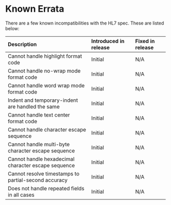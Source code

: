 # Known Errata

There are a few known incompatibilities with the HL7 spec. These are listed
below:

Description                                          | Introduced in release | Fixed in release
:--------------------------------------------------- | :-------------------- | :---------------
Cannot handle highlight format code                  | Initial               | N/A
Cannot handle no-wrap mode format code               | Initial               | N/A
Cannot handle word wrap mode format code             | Initial               | N/A
Indent and temporary-indent are handled the same     | Initial               | N/A
Cannot handle text center format code                | Initial               | N/A
Cannot handle character escape sequence              | Initial               | N/A
Cannot handle multi-byte character escape sequence   | Initial               | N/A
Cannot handle hexadecimal character escape sequence  | Initial               | N/A
Cannot resolve timestamps to partial-second accuracy | Initial               | N/A
Does not handle repeated fields in all cases         | Initial               | N/A
